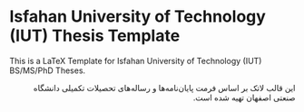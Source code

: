 # Isfahan University of Technology (IUT) Thesis Template
This is a LaTeX Template for Isfahan University of Technology (IUT) BS/MS/PhD Theses.

<p dir='rtl' align='right'>این قالب لاتک بر اساس فرمت پایان‌نامه‌ها و رساله‌های تحصیلات تکمیلی دانشگاه صنعتی اصفهان تهیه شده است.</p>
